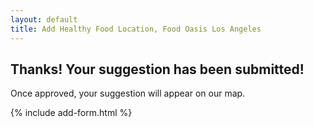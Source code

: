 ```yaml
---
layout: default
title: Add Healthy Food Location, Food Oasis Los Angeles
---
```


<section class="success" role="status" id="messageSection">
  <h1>Thanks! Your suggestion has been submitted!</h1>
  <p>
    Once approved, your suggestion will appear on our map.
  </p>
</section>

<template id="link-template">
  <p><a href="">View your suggestion on GitHub here!</a></p>
</template>

<script>
// Test to see if the browser supports the HTML template element by checking
// for the presence of the template element's content attribute.
// KUDOS: https://developer.mozilla.org/en-US/docs/Web/HTML/Element/template
if ('content' in document.createElement('template')) {

	var pr_link = window.location.href.match(/\?pr_link=(.*)/)[1];
	if (pr_link) {
	  var template = document.getElementById('link-template');

	  var link = template.content.querySelector('a');
	  link.setAttribute('href', pr_link);

	  var clone = document.importNode(template.content, true);

	  var messageSection = document.getElementById('messageSection');
	  messageSection.insertBefore(clone, messageSection.querySelector('p'));
	}
}

</script>

{% include add-form.html %}
